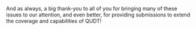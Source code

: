And as always, a big thank-you to all of you for bringing many of these issues to our attention, and even better, for providing submissions to extend the coverage and capabilities of QUDT!
